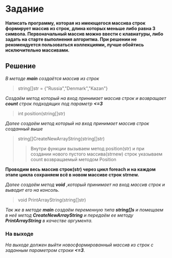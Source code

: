 # Задание

**Написать программу, которая из имеющегося массива строк формирует массив из строк, длина которых меньше либо равна 3 символа. Первоначальный массив можно ввести с клавиатуры, либо задать на старте выполнения алгоритма. При решении не рекомендуется пользоваться коллекциями, лучше обойтись исключительно массивами.**

## Решение

*В методе __main__ создаётся массив из строк*
>string[]str = {"Russia","Denmark","Kazan"}

*Создаём метод который на вход принимает массив строк и возвращает __count__ строк подходящих под параметр __<=3__*
>int position(string[]str)

*Далее создаём метод который на вход принимает массив строк созданный выше*
> string[]CreateNewArrayString(string[]str)
>>Внутри функции вызываем метод position(str)
>> и при создании нового пустого массива(strnew) строк указываем count возвращаемый методом Position

**Проводим весь массив строк(str) через цикл __foreach__ и на каждом этапе цикла сохраняем всё в новом массиве строк  __strnew__.**

*Далее создаём метод __void__ ,который принимает на вход массив строк и выводит его на консоль.*
>void PrintArrayString(string[]str)

*Так же в методе __main__ создаём переменную типа __string[]s__ и помещаем в неё метод __CreateNewArrayString__ и передаём ее методу __PrintArrayString__ в качестве аргумента.*

### На выходе

*На выходе должен выйти новосформированный массив из строк с заданным параметром строки __<=3__*.


